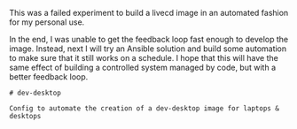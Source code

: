 This was a failed experiment to build a livecd image in an automated fashion for my personal use.

In the end, I was unable to get the feedback loop fast enough to develop the image. Instead, next I will try an Ansible solution and build some automation to make sure that it still works on a schedule. I hope that this will have the same effect of building a controlled system managed by code, but with a better feedback loop.

```
# dev-desktop

Config to automate the creation of a dev-desktop image for laptops & desktops
```

